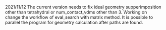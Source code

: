 2021/11/12
The current version needs to fix ideal geometry supperimposition other than tetrahydral or num_contact_vdms other than 3.
Working on change the workflow of eval_search with matrix method.
It is possible to parallel the program for geometry calculation after paths are found. 
